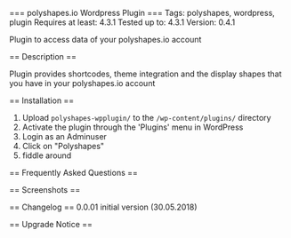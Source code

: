 === polyshapes.io Wordpress Plugin ===
Tags: polyshapes, wordpress, plugin
Requires at least: 4.3.1
Tested up to: 4.3.1
Version: 0.4.1

Plugin to access data of your polyshapes.io account

== Description ==

Plugin provides shortcodes, theme integration and the display shapes that you
have in your polyshapes.io account

== Installation ==

1. Upload `polyshapes-wpplugin/` to the `/wp-content/plugins/` directory
2. Activate the plugin through the 'Plugins' menu in WordPress
3. Login as an Adminuser
4. Click on "Polyshapes"
5. fiddle around

== Frequently Asked Questions ==

== Screenshots ==

== Changelog ==
0.0.01	initial version (30.05.2018)

== Upgrade Notice ==
